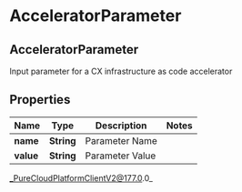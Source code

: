 # AcceleratorParameter

## AcceleratorParameter
Input parameter for a CX infrastructure as code accelerator

## Properties

|Name | Type | Description | Notes|
|------------ | ------------- | ------------- | -------------|
| **name** | **String** | Parameter Name | |
| **value** | **String** | Parameter Value | |



_PureCloudPlatformClientV2@177.0.0_
